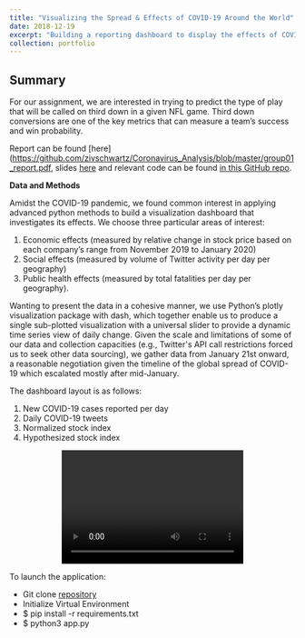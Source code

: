 ```yaml
---
title: "Visualizing the Spread & Effects of COVID-19 Around the World"
date: 2018-12-19
excerpt: "Building a reporting dashboard to display the effects of COVID-19 globally.<br/><img src='/images/COVIDdash.png' style='width:395px;height:254px;'>"
collection: portfolio
---
```


## Summary

For our assignment, we are interested in trying to predict the type of play that will be called on third down in a given NFL game. Third down conversions are one of the key metrics that can measure a team’s success and win probability.

Report can be found [here](https://github.com/zivschwartz/Coronavirus_Analysis/blob/master/group01_report.pdf, slides [here](https://github.com/zivschwartz/Coronavirus_Analysis/blob/master/group01_presentation.pdf) and relevant code can be found [in this GitHub repo](https://github.com/zivschwartz/Coronavirus_Analysis).

**Data and Methods** 

Amidst the COVID-19 pandemic, we found common interest in applying advanced python methods to build a visualization dashboard that investigates its effects. We choose three particular areas of interest:
1. Economic effects (measured by relative change in stock price based on each company’s range from November 2019 to January 2020)
2. Social effects (measured by volume of Twitter activity per day per geography)
3. Public health effects (measured by total fatalities per day per geography).

Wanting to present the data in a cohesive manner, we use Python’s plotly visualization package with dash, which together enable us to produce a single sub-plotted visualization with a universal slider to provide a dynamic time series view of daily change. Given the scale and limitations of some of our data and collection capacities (e.g., Twitter's API call restrictions forced us to seek other data sourcing), we gather data from January 21st onward, a reasonable negotiation given the timeline of the global spread of COVID-19 which escalated mostly after mid-January.

The dashboard layout is as follows:
1. New COVID-19 cases reported per day
2. Daily COVID-19 tweets
3. Normalized stock index
4. Hypothesized stock index

<p align="center">
  <video src="/images/group01_results_sm.mov" width="320" height="200" controls preload></video>
</p>

To launch the application:
- Git clone [repository](https://github.com/zivschwartz/Coronavirus_Analysis)
- Initialize Virtual Environment
- $ pip install -r requirements.txt
- $ python3 app.py
